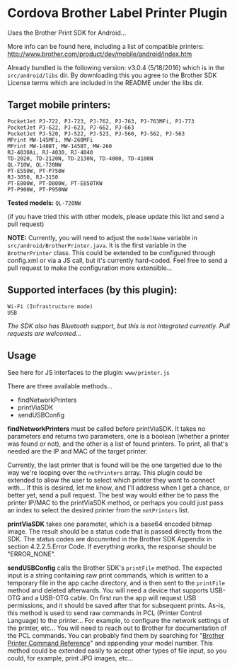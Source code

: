 # Cordova Brother Label Printer Plugin

Uses the Brother Print SDK for Android...

More info can be found here, including a list of compatible printers: http://www.brother.com/product/dev/mobile/android/index.htm

Already bundled is the following version: v3.0.4 (5/18/2016) which is in the `src/android/libs` dir. By downloading this you agree to the Brother SDK License terms which are included in the README under the libs dir.

## Target mobile printers:
```
PocketJet PJ-722, PJ-723, PJ-762, PJ-763, PJ-763MFi, PJ-773
PocketJet PJ-622, PJ-623, PJ-662, PJ-663
PocketJet PJ-520, PJ-522, PJ-523, PJ-560, PJ-562, PJ-563
MPrint MW-145MFi, MW-260MFi
MPrint MW-140BT, MW-145BT, MW-260
RJ-4030Ai, RJ-4030, RJ-4040
TD-2020, TD-2120N, TD-2130N, TD-4000, TD-4100N
QL-710W, QL-720NW
PT-E550W, PT-P750W
RJ-3050, RJ-3150
PT-E800W, PT-D800W, PT-E850TKW
PT-P900W, PT-P950NW
```

__Tested models:__ `QL-720NW`

(if you have tried this with other models, please update this list and send a pull request)

__NOTE:__ Currently, you will need to adjust the `modelName` variable in `src/android/BrotherPrinter.java`. It is the first variable in the `BrotherPrinter` class. This could be extended to be configured through config.xml or via a JS call, but it's currently hard-coded. Feel free to send a pull request to make the configuration more extensible... 


## Supported interfaces (by this plugin):
```
Wi-Fi (Infrastructure mode)
USB
```

_The SDK also has Bluetooth support, but this is not integrated currently. Pull requests are welcomed..._

## Usage

See here for JS interfaces to the plugin: `www/printer.js`

There are three available methods... 

* findNetworkPrinters
* printViaSDK
* sendUSBConfig

__findNetworkPrinters__ must be called before printViaSDK. It takes no parameters and returns two parameters, one is a boolean (whether a printer was found or not), and the other is a list of found printers. To print, all that's needed are the IP and MAC of the target printer.

Currently, the last printer that is found will be the one targetted due to the way we're looping over the `netPrinters` array. This plugin could be extended to allow the user to select which printer they want to connect with... If this is desired, let me know, and I'll address when I get a chance, or better yet, send a pull request. The best way would either be to pass the printer IP/MAC to the printViaSDK method, or perhaps you could just pass an index to select the desired printer from the `netPrinters` list.

__printViaSDK__ takes one parameter, which is a base64 encoded bitmap image. The result should be a status code that is passed directly from the SDK. The status codes are documnted in the Brother SDK Appendix in section 4.2.2.5.Error Code. If everything works, the response should be "ERROR_NONE".

__sendUSBConfig__ calls the Brother SDK's `printFile` method. The expected input is a string containing raw print commands, which is written to a temporary file in the app cache directory, and is then sent to the `printFile` method and deleted afterwards. You will need a device that supports USB-OTG and a USB-OTG cable. On first run the app will request USB permissions, and it should be saved after that for subsequent prints. As-is, this method is used to send raw commands in PCL (Printer Control Language) to the printer... For example, to configure the network settings of the printer, etc... You will need to reach out to Brother for documentation of the PCL commands. You can probably find them by searching for "[Brother Printer Command Reference](https://duckduckgo.com/?q=Brother+Printer+Command+Reference)" and appending your model number. This method could be extended easily to accept other types of file input, so you could, for example, print JPG images, etc...

